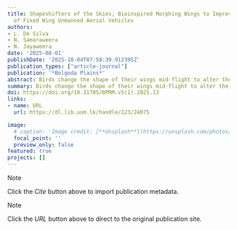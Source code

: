 ```yaml
---
title: Shapeshifters of the Skies; Bioinspired Morphing Wings to Improve Aerodynamics
  of Fixed Wing Unmanned Aerial Vehicles
authors:
- L. De Silva
- N. Samaraweera
- N. Jayaweera
date: '2025-08-01'
publishDate: '2025-10-04T07:58:39.912395Z'
publication_types: ["article-journal"]
publication: '*Bolgoda Plains*'
abstract: Birds change the shape of their wings mid-flight to alter their aerodynamic characteristics. Through such wing-morphing movements, they achieve impressive efficiency and agility. Inspired by these highly evolved biomechanics of bird wings, a seres of projects have been carried out to investigate methods of mimicking the morphing wings of birds and the changes in aerodynamic performance caused by such morphing movements. With a better understanding of the aerodynamic effects, morphing wings can be used to improve the aerodynamic performance of future Unmanned Aerial Vehicles.
summary: Birds change the shape of their wings mid-flight to alter their aerodynamic characteristics. Through such wing-morphing movements, they achieve impressive efficiency and agility.
doi: https://doi.org/10.31705/BPRM.v5(1).2025.13
links:
- name: URL
  url: https://dl.lib.uom.lk/handle/123/24075

image:
  # caption: 'Image credit: [**Unsplash**](https://unsplash.com/photos/pLCdAaMFLTE)'
  focal_point: ''
  preview_only: false
featured: true
projects: []
---
```

> [!NOTE]
> Click the *Cite* button above to import publication metadata.

> [!NOTE]
> Click the *URL* button above to direct to the original publication site.


